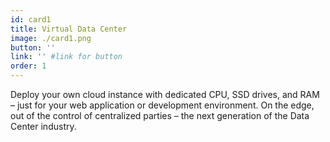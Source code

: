 ```yaml
---
id: card1
title: Virtual Data Center
image: ./card1.png
button: ''
link: '' #link for button
order: 1
---
```


Deploy your own cloud instance with dedicated CPU, SSD drives, and RAM – just for your web application or development environment. On the edge, out of the control of centralized parties – the next generation of the Data Center industry.
